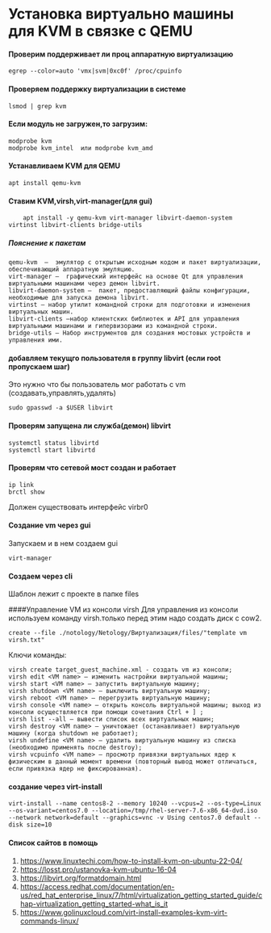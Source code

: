 # Установка виртуально машины для KVM в связке с QEMU

#### Проверим поддерживает ли проц аппаратную виртуализацию
	egrep --color=auto 'vmx|svm|0xc0f' /proc/cpuinfo

#### Проверяем поддержку виртуализации в системе
	lsmod | grep kvm
#### Если модуль не загружен,то загрузим:
	modprobe kvm
	modprobe kvm_intel  или modprobe kvm_amd

#### Устанавливаем KVM для QEMU
	apt install qemu-kvm 

#### Ставим KVM,virsh,virt-manager(для gui)
```
	apt install -y qemu-kvm virt-manager libvirt-daemon-system virtinst libvirt-clients bridge-utils
```
##### Пояснение к пакетам
	qemu-kvm  –  эмулятор с открытым исходным кодом и пакет виртуализации, обеспечивающий аппаратную эмуляцию.
	virt-manager –  графический интерфейс на основе Qt для управления виртуальными машинами через демон libvirt.
	libvirt-daemon-system –  пакет, предоставляющий файлы конфигурации, необходимые для запуска демона libvirt.
	virtinst – набор утилит командной строки для подготовки и изменения виртуальных машин.
	libvirt-clients –набор клиентских библиотек и API для управления виртуальными машинами и гипервизорами из командной строки.
	bridge-utils – Набор инструментов для создания мостовых устройств и управления ими.

#### добавляем текущго пользователя в группу libvirt (если root пропускаем шаг)
Это нужно что бы пользователь мог работать с vm (создавать,управлять,удалять)
```
sudo gpasswd -a $USER libvirt
```

#### Проверям запущена ли служба(демон) libvirt
	systemctl status libvirtd
	systemctl start libvirtd

#### Проверям что сетевой мост создан и работает
```
ip link
brctl show
```
Должен существовать интерфейс virbr0 

#### Создание vm через gui

Запускаем и в нем создаем gui
```
virt-manager
```
#### Создаем через cli
Шаблон лежит с проекте в папке files

####Управление VM из консоли virsh
Для управления из консоли используем команду virsh.только перед этим надо создать диск с cow2.
```
create --file ./notology/Netology/Виртуализация/files/"template vm virsh.txt"
```
Ключи команды:
```
virsh create target_guest_machine.xml - создать vm из консоли;
virsh edit <VM name> – изменить настройки виртуальной машины;
virsh start <VM name> – запустить виртуальную машину;
virsh shutdown <VM name> – выключить виртуальную машину;
virsh reboot <VM name> – перегрузить виртуальную машину;
virsh console <VM name> – открыть консоль виртуальной машины; выход из консоли осуществляется при помощи сочетания Ctrl + ] ;
virsh list --all – вывести список всех виртуальных машин;
virsh destroy <VM name> – уничтожает (останавливает) виртуальную машину (когда shutdown не работает);
virsh undefine <VM name> – удалить виртуальную машину из списка (необходимо применять после destroy);
virsh vcpuinfo <VM name> – просмотр привязки виртуальных ядер к физическим в данный момент времени (повторный вывод может отличаться, если привязка ядер не фиксированная).
```
#### создание через virt-install
```
virt-install --name centos8-2 --memory 10240 --vcpus=2 --os-type=Linux --os-variant=centos7.0 --location=/tmp/rhel-server-7.6-x86_64-dvd.iso  --network network=default --graphics=vnc -v Using centos7.0 default --disk size=10
```
#### Список сайтов в помощь
1. https://www.linuxtechi.com/how-to-install-kvm-on-ubuntu-22-04/
1. https://losst.pro/ustanovka-kvm-ubuntu-16-04
1. https://libvirt.org/formatdomain.html
1. https://access.redhat.com/documentation/en-us/red_hat_enterprise_linux/7/html/virtualization_getting_started_guide/chap-virtualization_getting_started-what_is_it
1. https://www.golinuxcloud.com/virt-install-examples-kvm-virt-commands-linux/

